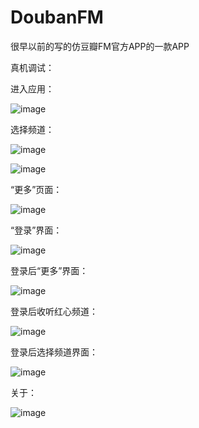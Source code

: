 # DoubanFM
很早以前的写的仿豆瓣FM官方APP的一款APP

真机调试：

进入应用：

![image](https://github.com/LorinRain/DoubanFM/raw/master/ScreenShots/IMG_0114.PNG)
 
 选择频道：
 
 ![image](https://github.com/LorinRain/DoubanFM/raw/master/ScreenShots/IMG_0115.PNG)
 
 ![image](https://github.com/LorinRain/DoubanFM/raw/master/ScreenShots/IMG_0116.PNG)
 
 
 “更多”页面：
 
 ![image](https://github.com/LorinRain/DoubanFM/raw/master/ScreenShots/IMG_0117.PNG)
 
 
 “登录”界面：
 
 ![image](https://github.com/LorinRain/DoubanFM/raw/master/ScreenShots/IMG_0118.PNG)
 
 
 登录后“更多”界面：
 
 ![image](https://github.com/LorinRain/DoubanFM/raw/master/ScreenShots/IMG_0119.PNG)
 
 
 登录后收听红心频道：
 
 ![image](https://github.com/LorinRain/DoubanFM/raw/master/ScreenShots/IMG_0120.PNG)
 
 
 登录后选择频道界面：
 
 ![image](https://github.com/LorinRain/DoubanFM/raw/master/ScreenShots/IMG_0121.PNG)
 
 
 关于：
 
 ![image](https://github.com/LorinRain/DoubanFM/raw/master/ScreenShots/IMG_0122.PNG)
